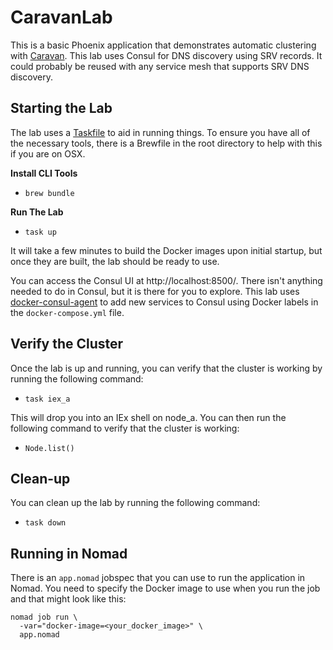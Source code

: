 # CaravanLab

This is a basic Phoenix application that demonstrates automatic clustering with
[Caravan](https://github.com/uberbrodt/caravan). This lab uses Consul for DNS
discovery using SRV records. It could probably be reused with any service mesh
that supports SRV DNS discovery.

## Starting the Lab

The lab uses a [Taskfile](https://taskfile.dev/) to aid in running things. To
ensure you have all of the necessary tools, there is a Brewfile in the root
directory to help with this if you are on OSX.

**Install CLI Tools**

* `brew bundle`

**Run The Lab**

* `task up`

It will take a few minutes to build the Docker images upon initial startup, but
once they are built, the lab should be ready to use.

You can access the Consul UI at http://localhost:8500/. There isn't anything
needed to do in Consul, but it is there for you to explore. This lab uses
[docker-consul-agent](https://github.com/zenchild/docker-consul-agent) to add
new services to Consul using Docker labels in the `docker-compose.yml` file.

## Verify the Cluster

Once the lab is up and running, you can verify that the cluster is working by
running the following command:

* `task iex_a`

This will drop you into an IEx shell on node_a. You can then run the following
command to verify that the cluster is working:

* `Node.list()`

## Clean-up

You can clean up the lab by running the following command:

* `task down`


## Running in Nomad

There is an `app.nomad` jobspec that you can use to run the application in
Nomad. You need to specify the Docker image to use when you run the job and that
might look like this:

```shell
nomad job run \
  -var="docker-image=<your_docker_image>" \
  app.nomad
```
